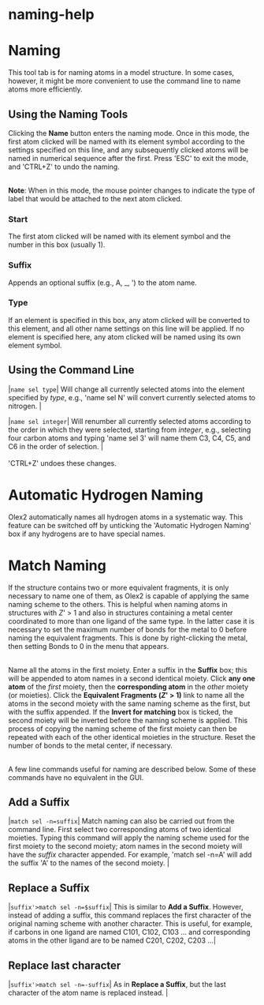 # naming-help

# Naming
This tool tab is for naming atoms in a model structure. In some cases, however, it might be more convenient to use the command line to name atoms more efficiently.

## Using the Naming Tools
Clicking the **Name** button enters the naming mode. Once in this mode, the first atom clicked will be named with its element symbol according to the settings specified on this line, and any subsequently clicked atoms will be named in numerical sequence after the first. Press '<c>ESC</c>' to exit the mode, and '<c>CTRL+Z</c>' to undo the naming.
<br>
<br>

**Note**: When in this mode, the mouse pointer changes to indicate the type of label that would be attached to the next atom clicked.

### Start
The first atom clicked will be named with its element symbol and the number in this box (usually 1).

### Suffix
Appends an optional suffix (e.g., A, _, ') to the atom name.

### Type
If an element is specified in this box, any atom clicked will be converted to this element, and all other name settings on this line will be applied. If no element is specified here, any atom clicked will be named using its own element symbol.

## Using the Command Line
|`name sel type`| Will change all currently selected atoms into the element specified by *type*, e.g., '<c>name sel N</c>' will convert currently selected atoms to nitrogen. |

|`name sel integer`| Will renumber all currently selected atoms according to the order in which they were selected, starting from *integer*, e.g., selecting four carbon atoms and typing '<c>name sel 3</c>' will name them C3, C4, C5, and C6 in the order of selection. |
<br>
<br>
'<c>CTRL+Z</c>' undoes these changes.

# Automatic Hydrogen Naming
Olex2 automatically names all hydrogen atoms in a systematic way. This feature can be switched off by unticking the 'Automatic Hydrogen Naming' box if any hydrogens are to have special names.

# Match Naming
If the structure contains two or more equivalent fragments, it is only necessary to name one of them, as Olex2 is capable of applying the same naming scheme to the others. This is helpful when naming atoms in structures with *Z*' > 1 and also in structures containing a metal center coordinated to more than one ligand of the same type. In the latter case it is necessary to set the maximum number of bonds for the metal to 0 before naming the equivalent fragments. This is done by right-clicking the metal, then setting Bonds to 0 in the menu that appears.
<br>
<br>

Name all the atoms in the first moiety. Enter a suffix in the **Suffix** box; this will be appended to atom names in a second identical moiety. Click **any one atom** of the *first* moiety, then the **corresponding atom** in the *other* moiety (or moieties). Click the **Equivalent Fragments (*Z*' > 1)** link to name all the atoms in the second moiety with the same naming scheme as the first, but with the suffix appended. If the **Invert for matching** box is ticked, the second moiety will be inverted before the naming scheme is applied. This process of copying the naming scheme of the first moiety can then be repeated with each of the other identical moieties in the structure. Reset the number of bonds to the metal center, if necessary.
<br>
<br>

A few line commands useful for naming are described below. Some of these commands have no equivalent in the GUI.

## Add a Suffix
|`match sel -n=suffix`| Match naming can also be carried out from the command line. First select two corresponding atoms of two identical moieties. Typing this command will apply the naming scheme used for the first moiety to the second moiety; atom names in the second moiety will have the *suffix* character appended. For example, '<c>match sel -n=A</c>' will add the suffix 'A' to the names of the second moiety. |

## Replace a Suffix
|`suffix'>match sel -n=$suffix`| This is similar to **Add a Suffix**. However, instead of adding a suffix, this command replaces the first character of the original naming scheme with another character. This is useful, for example, if carbons in one ligand are named C101, C102, C103 ... and corresponding atoms in the other ligand are to be named C201, C202, C203 ...|

## Replace last character
|`suffix'>match sel -n=-suffix`| As in **Replace a Suffix**, but the last character of the atom name is replaced instead. |

